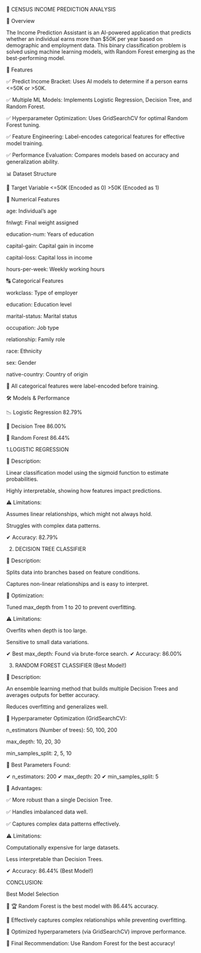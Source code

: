 🚀 CENSUS INCOME PREDICTION ANALYSIS

📌 Overview

The Income Prediction Assistant is an AI-powered application that predicts whether an individual earns more than $50K per year based on demographic and employment data. This binary classification problem is solved using machine learning models, with Random Forest emerging as the best-performing model.

🎯 Features

✅ Predict Income Bracket: Uses AI models to determine if a person earns <=50K or >50K.

✅ Multiple ML Models: Implements Logistic Regression, Decision Tree, and Random Forest.

✅ Hyperparameter Optimization: Uses GridSearchCV for optimal Random Forest tuning.

✅ Feature Engineering: Label-encodes categorical features for effective model training.

✅ Performance Evaluation: Compares models based on accuracy and generalization ability.

📊 Dataset Structure

📌 Target Variable
<=50K (Encoded as 0)        >50K (Encoded as 1)

🔢 Numerical Features

age: Individual’s age

fnlwgt: Final weight assigned

education-num: Years of education

capital-gain: Capital gain in income

capital-loss: Capital loss in income

hours-per-week: Weekly working hours

🔠 Categorical Features

workclass: Type of employer

education: Education level

marital-status: Marital status

occupation: Job type

relationship: Family role

race: Ethnicity

sex: Gender

native-country: Country of origin

📌 All categorical features were label-encoded before training.



🛠️ Models & Performance

📉 Logistic Regression	   82.79%

🌳 Decision Tree	         86.00%

🌲 Random Forest	         86.44%



1.LOGISTIC REGRESSION

📌 Description:

Linear classification model using the sigmoid function to estimate probabilities.

Highly interpretable, showing how features impact predictions.

⚠️ Limitations:

Assumes linear relationships, which might not always hold.

Struggles with complex data patterns.

✔ Accuracy: 82.79%



2. DECISION TREE CLASSIFIER

📌 Description:

Splits data into branches based on feature conditions.

Captures non-linear relationships and is easy to interpret.

📌 Optimization:

Tuned max_depth from 1 to 20 to prevent overfitting.

⚠️ Limitations:

Overfits when depth is too large.

Sensitive to small data variations.

✔ Best max_depth: Found via brute-force search.
✔ Accuracy: 86.00%



3. RANDOM FOREST CLASSIFIER (Best Model!)

📌 Description:

An ensemble learning method that builds multiple Decision Trees and averages outputs for better accuracy.

Reduces overfitting and generalizes well.

📌 Hyperparameter Optimization (GridSearchCV):

n_estimators (Number of trees): 50, 100, 200

max_depth: 10, 20, 30

min_samples_split: 2, 5, 10

📌 Best Parameters Found:

✔ n_estimators: 200
✔ max_depth: 20
✔ min_samples_split: 5

🚀 Advantages:

✅ More robust than a single Decision Tree.

✅ Handles imbalanced data well.

✅ Captures complex data patterns effectively.

⚠️ Limitations:

Computationally expensive for large datasets.

Less interpretable than Decision Trees.

✔ Accuracy: 86.44% (Best Model!)

CONCLUSION:

Best Model Selection

🔹 🏆 Random Forest is the best model with 86.44% accuracy.

🔹 Effectively captures complex relationships while preventing overfitting.

🔹 Optimized hyperparameters (via GridSearchCV) improve performance.



🚀 Final Recommendation: Use Random Forest for the best accuracy!
